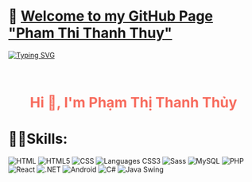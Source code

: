 # 👋 [Welcome to my GitHub Page "Pham Thi Thanh Thuy"](https://github.com/phamthanhthuy95)

[![Typing SVG](https://readme-typing-svg.herokuapp.com?font=Fira+Code&size=35&duration=3000&pause=1000&color=F76C5E&center=true&vCenter=true&width=1000&height=100&lines=Welcome+to+My+GitHub+Page;Hi+There+!;I'm+Ph%E1%BA%A1m+Th%E1%BB%8B+Thanh+Th%E1%BB%A7y)](https://git.io/typing-svg)

<br/>

<h1 align="center" style="color:#F76C5E;">Hi 👋, I'm Phạm Thị Thanh Thủy</h1>

# 👩‍💻Skills:
![HTML](https://img.shields.io/badge/HTML-239120?style=for-the-badge&logo=html5&logoColor=white)
![HTML5](https://img.shields.io/badge/HTML5-E34F26?style=for-the-badge&logo=html5&logoColor=white)
![CSS](https://img.shields.io/badge/CSS-239120?&style=for-the-badge&logo=css3&logoColor=white)
![Languages CSS3](https://img.shields.io/badge/CSS3-1572B6?style=for-the-badge&logo=css3&logoColor=white)
![Sass](https://img.shields.io/badge/Sass-CC6699?style=for-the-badge&logo=sass&logoColor=white)
![MySQL](https://img.shields.io/badge/MySQL-4479A1?style=for-the-badge&logo=mysql&logoColor=white)
![PHP](https://img.shields.io/badge/PHP-777BB4?style=for-the-badge&logo=php&logoColor=white)
![React](https://img.shields.io/badge/React-20232A?style=for-the-badge&logo=react&logoColor=61DAFB)
![.NET](https://img.shields.io/badge/.NET-512BD4?style=for-the-badge&logo=dotnet&logoColor=white)
![Android](https://img.shields.io/badge/Android-3DDC84?style=for-the-badge&logo=android&logoColor=white)
![C#](https://img.shields.io/badge/C%23-239120?style=for-the-badge&logo=c-sharp&logoColor=white)
![Java Swing](https://img.shields.io/badge/Java_Swing-007396?style=for-the-badge&logo=java&logoColor=white)
